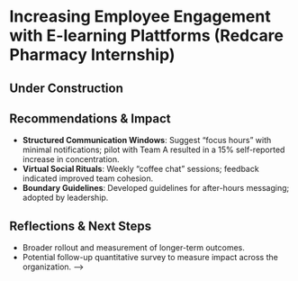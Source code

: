 # Increasing Employee Engagement with E-learning Plattforms (Redcare Pharmacy Internship)

## Under Construction

<!-- ## Overview
This qualitative study explored how distributed teams coordinate and maintain engagement when working remotely. Conducted for a consulting engagement with Company X in Spring 2024.

## Background & Objectives
- **Context**: Rising trend of hybrid work prompted Company X to understand challenges in remote collaboration.
- **Objective**: Identify communication pain points and propose behavioural interventions to improve engagement and productivity.

## Methods
- **Design**: Semi-structured interviews with 20 team members across departments.
- **Data Collection**: Interviews conducted via video call, recorded with consent, transcribed and anonymized.
- **Analysis**: Thematic analysis using NVivo; coding framework developed iteratively.
- **Ethics**: Participants provided informed consent; transcripts stored securely; identifiable data removed.

## Key Findings
1. **Over-communication Fatigue**: Many participants felt overwhelmed by constant messaging.
2. **Lack of Rituals**: Absence of informal “watercooler” interactions decreased sense of team cohesion.
3. **Boundary Blur**: Difficulty separating work/home due to flexible schedules, affecting attention.

*(Embed or link to a summary infographic if available)*  
<!-- ![Summary Infographic](../images/remote-collab-infographic.png) -->

## Recommendations & Impact
- **Structured Communication Windows**: Suggest “focus hours” with minimal notifications; pilot with Team A resulted in a 15% self-reported increase in concentration.  
- **Virtual Social Rituals**: Weekly “coffee chat” sessions; feedback indicated improved team cohesion.  
- **Boundary Guidelines**: Developed guidelines for after-hours messaging; adopted by leadership.

<!-- A full report is available: [Download PDF](../assets/remote-collab-report.pdf) -->

## Reflections & Next Steps
- Broader rollout and measurement of longer-term outcomes.
- Potential follow-up quantitative survey to measure impact across the organization. -->